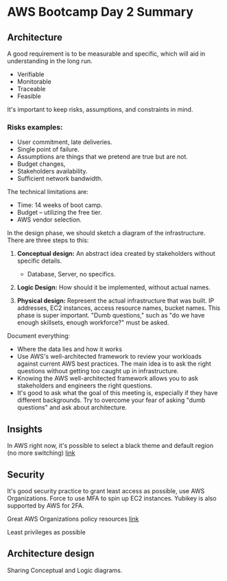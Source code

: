 # AWS Bootcamp Day 2 Summary

## Architecture

A good requirement is to be measurable and specific, which will aid in understanding in the long run.

- Verifiable
- Monitorable
- Traceable
- Feasible

It's important to keep risks, assumptions, and constraints in mind.

### Risks examples:

- User commitment, late deliveries.
- Single point of failure.
- Assumptions are things that we pretend are true but are not.
- Budget changes,
- Stakeholders availability.
- Sufficient network bandwidth.

The technical limitations are:

- Time: 14 weeks of boot camp.
- Budget – utilizing the free tier.
- AWS vendor selection.

In the design phase, we should sketch a diagram of the infrastructure. There are three steps to this:

1. **Conceptual design:** An abstract idea created by stakeholders without specific details.
   - Database, Server, no specifics.

2. **Logic Design:** How should it be implemented, without actual names.

3. **Physical design:** Represent the actual infrastructure that was built. IP addresses, EC2 instances, access resource names, bucket names. This phase is super important. "Dumb questions," such as "do we have enough skillsets, enough workforce?" must be asked.

Document everything:

- Where the data lies and how it works
- Use AWS's well-architected framework to review your workloads against current AWS best practices. The main idea is to ask the right questions without getting too caught up in infrastructure.
- Knowing the AWS well-architected framework allows you to ask stakeholders and engineers the right questions.
- It's good to ask what the goal of this meeting is, especially if they have different backgrounds. Try to overcome your fear of asking "dumb questions" and ask about architecture.

## Insights

In AWS right now, it's possible to select a black theme and default region (no more switching) [link](https://aws.amazon.com/about-aws/whats-new/2022/04/unified-settings-aws-management-console/)

## Security

It's good security practice to grant least access as possible, use AWS Organizations. Force to use MFA to spin up EC2 instances. Yubikey is also supported by AWS for 2FA.

Great AWS Organizations policy resources [link](https://github.com/hashishrajan/aws-scp-best-practice-policies)

Least privileges as possible

## Architecture design

Sharing Conceptual and Logic diagrams.

